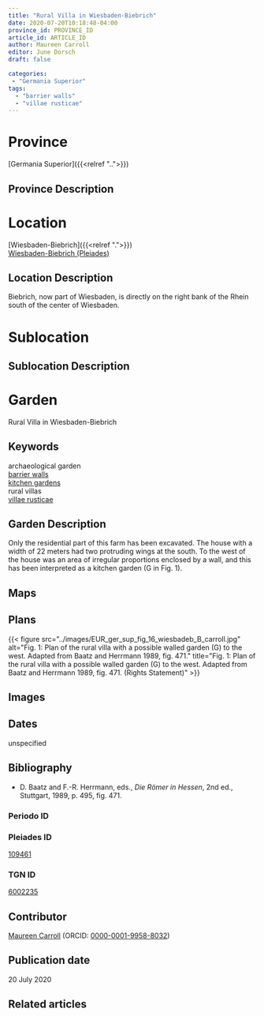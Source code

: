 ```yaml
---
title: "Rural Villa in Wiesbaden-Biebrich"
date: 2020-07-20T10:18:48-04:00
province_id: PROVINCE_ID
article_id: ARTICLE_ID
author: Maureen Carroll
editor: June Dorsch
draft: false

categories:
 - "Germania Superior"
tags:
  - "barrier walls"
  - "villae rusticae"
---
```


# Province

[Germania Superior]({{<relref "..">}})  

## Province Description

<!-- DESCRIPTION -->


# Location

[Wiesbaden-Biebrich]({{<relref ".">}}) \
[Wiesbaden-Biebrich (Pleiades)](https://pleiades.stoa.org/places/109461)

## Location Description

Biebrich, now part of Wiesbaden, is directly on the right bank of the Rhein south of the center of Wiesbaden.

# Sublocation

<!--
[AREA WITHIN LOCATION, LIKE “PALATINE HILL”](GEOREFERENCE LINK)
A sublocation is any area larger than an individual garden, but located within a location. I would always try to include a link to a controlled vocabulary here if possible. This ID may well be different from the Garden ID, e.g., Pompeii versus a Garden in one of the houses which has its own Pleiades ID.
-->

## Sublocation Description

<!-- DESCRIPTION -->

# Garden

Rural Villa in Wiesbaden-Biebrich

## Keywords

archaeological garden \
[barrier walls](http://vocab.getty.edu/page/aat/300419302) \
[kitchen gardens](http://vocab.getty.edu/page/aat/300008110) \
rural villas \
[villae rusticae](http://vocab.getty.edu/page/aat/300005518)

## Garden Description

Only the residential part of this farm has been excavated. The house with a width of 22 meters had two protruding wings at the south. To the west of the house was an area of irregular proportions enclosed by a wall, and this has been interpreted as a kitchen garden (G in Fig. 1).

## Maps

<!--
{{< figure src="../images/image_name.ext" alt="alt_text" title="CAPTION" >}}
-->

## Plans

{{< figure src="../images/EUR_ger_sup_fig_16_wiesbadeb_B_carroll.jpg" alt="Fig. 1: Plan of the rural villa with a possible walled garden (G) to the west. Adapted from Baatz and Herrmann 1989, fig. 471." title="Fig. 1: Plan of the rural villa with a possible walled garden (G) to the west. Adapted from Baatz and Herrmann 1989, fig. 471. (Rights Statement)" >}}


## Images

<!--
{{< figure src="../images/image_name.ext" alt="alt_text" title="CAPTION" >}}
-->

## Dates

unspecified

## Bibliography

* D. Baatz and F.-R. Herrmann, eds., *Die Römer in Hessen*, 2nd ed., Stuttgart, 1989, p. 495, fig. 471.

### Periodo ID

<!-- [PERIODO_ID](https://pleiades.stoa.org/places/PLEIADES_ID) -->

### Pleiades ID

[109461](https://pleiades.stoa.org/places/109461)

### TGN ID

[6002235](http://vocab.getty.edu/page/tgn/6002235)

## Contributor

[Maureen Carroll](https://www.sheffield.ac.uk/archaeology/our-people/academic-staff/maureen-carroll) (ORCID: [0000-0001-9958-8032](https://orcid.org/0000-0001-9958-8032))

## Publication date

20 July 2020

## Related articles

<!-- Links to other related articles. Leave blank for now -->
